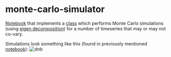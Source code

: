 # monte-carlo-simulator

[Notebook](https://github.com/magnushelliesen/monte-carlo-simulator/blob/main/monte-carlo-simulator.ipynb)
that implements a 
[class](https://github.com/magnushelliesen/monte-carlo-simulator/blob/main/monte_carlo/monte_carlo.py)
which performs Monte Carlo simulations (using [eigen decomposition](https://en.wikipedia.org/wiki/Eigendecomposition_of_a_matrix)) for a number of timeseries that may or may not co-vary.

Simulations look something like this (found in previously mentioned [notebook](https://github.com/magnushelliesen/monte-carlo-simulator/blob/main/monte-carlo-simulator.ipynb)):
![dnb](https://github.com/magnushelliesen/monte-carlo-simulator/assets/104299371/6e87ed8a-05fd-4263-9cc0-3e4b596ee80a)
